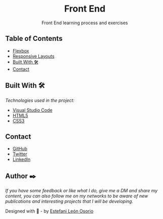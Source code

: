 <h1 align="center">Front End</h1>

<div align="center">
Front End learning process and exercises
</div>

<!-- TABLE OF CONTENTS -->

## Table of Contents

- [Flexbox](https://github.com/EstefaniLeon/Front-End/tree/master/Flexbox)
- [Responsive Layouts](https://github.com/EstefaniLeon/Front-End/tree/master/Layouts-responsivos)
- [Built With 🛠️](#built-with-🛠️)
- [Contact](#contact)

<!-- BUILD WITH -->

## Built With 🛠️

_Technologies used in the project:_

- [Visual Studio Code](https://code.visualstudio.com/)
- [HTML5](https://es.wikipedia.org/wiki/HTML5)
- [CSS3](https://es.wikipedia.org/wiki/CSS#CSS3)

<!-- CONTACT -->

## Contact

- [GitHub](https://github.com/EstefaniLeon)
- [Twitter](https://twitter.com/Esleos1)
- [LinkedIn](https://www.linkedin.com/in/estefani-leon-osorio/)

## Author ✒️

_If you have some feedback or like what I do, give me a DM and share my content, you can also follow me on my networks to be aware of new publications and interesting projects that I will be developing._

Designed with 💖 - by [Estefani León Osorio](https://github.com/EstefaniLeon)
